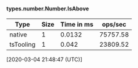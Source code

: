 #### types.number.Number.IsAbove

| Type | Size       | Time in ms | ops/sec |
|------|------------|------------|---------|
| native | 1 | 0.0132 | 75757.58 |
| tsTooling | 1 | 0.042 | 23809.52 |

[2020-03-04 21:48:47 (UTC)]
